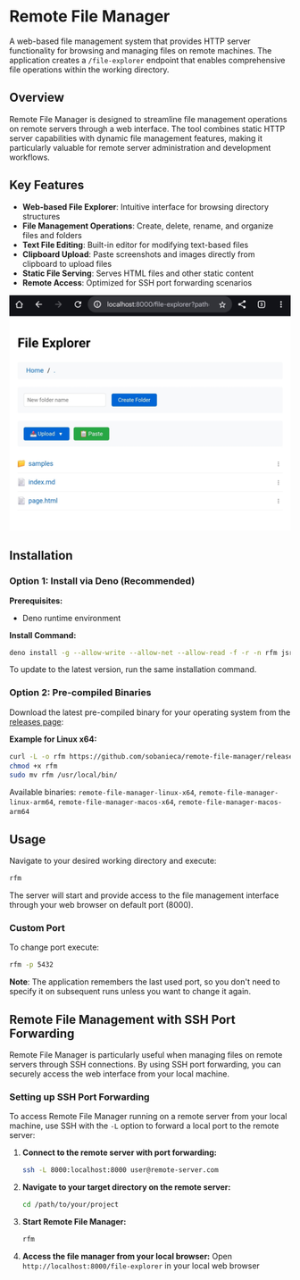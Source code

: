 # Remote File Manager

A web-based file management system that provides HTTP server functionality for
browsing and managing files on remote machines. The application creates a
`/file-explorer` endpoint that enables comprehensive file operations within the
working directory.

## Overview

Remote File Manager is designed to streamline file management operations on
remote servers through a web interface. The tool combines static HTTP server
capabilities with dynamic file management features, making it particularly
valuable for remote server administration and development workflows.

## Key Features

- **Web-based File Explorer**: Intuitive interface for browsing directory
  structures
- **File Management Operations**: Create, delete, rename, and organize files and
  folders
- **Text File Editing**: Built-in editor for modifying text-based files
- **Clipboard Upload**: Paste screenshots and images directly from clipboard to
  upload files
- **Static File Serving**: Serves HTML files and other static content
- **Remote Access**: Optimized for SSH port forwarding scenarios

![screenshot](./file-explorer.png)

## Installation

### Option 1: Install via Deno (Recommended)

**Prerequisites:**
- Deno runtime environment

**Install Command:**
```bash
deno install -g --allow-write --allow-net --allow-read -f -r -n rfm jsr:@sobanieca/remote-file-manager
```

To update to the latest version, run the same installation command.

### Option 2: Pre-compiled Binaries

Download the latest pre-compiled binary for your operating system from the [releases page](https://github.com/sobanieca/remote-file-manager/releases/latest):

**Example for Linux x64:**
```bash
curl -L -o rfm https://github.com/sobanieca/remote-file-manager/releases/latest/download/remote-file-manager-linux-x64
chmod +x rfm
sudo mv rfm /usr/local/bin/
```

Available binaries: `remote-file-manager-linux-x64`, `remote-file-manager-linux-arm64`, `remote-file-manager-macos-x64`, `remote-file-manager-macos-arm64`

## Usage

Navigate to your desired working directory and execute:

```bash
rfm
```

The server will start and provide access to the file management interface
through your web browser on default port (8000).

### Custom Port

To change port execute:

```bash
rfm -p 5432
```

**Note**: The application remembers the last used port, so you don't need to
specify it on subsequent runs unless you want to change it again.

## Remote File Management with SSH Port Forwarding

Remote File Manager is particularly useful when managing files on remote servers
through SSH connections. By using SSH port forwarding, you can securely access
the web interface from your local machine.

### Setting up SSH Port Forwarding

To access Remote File Manager running on a remote server from your local
machine, use SSH with the `-L` option to forward a local port to the remote
server:

1. **Connect to the remote server with port forwarding:**
   ```bash
   ssh -L 8000:localhost:8000 user@remote-server.com
   ```

2. **Navigate to your target directory on the remote server:**
   ```bash
   cd /path/to/your/project
   ```

3. **Start Remote File Manager:**
   ```bash
   rfm
   ```

4. **Access the file manager from your local browser:** Open
   `http://localhost:8000/file-explorer` in your local web browser
